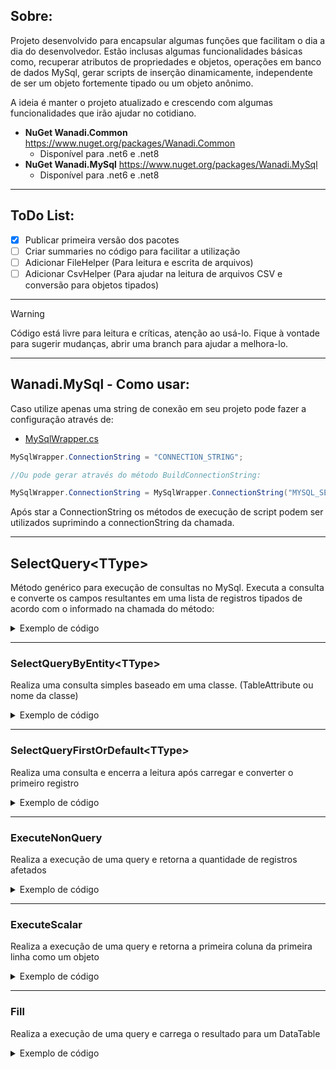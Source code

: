 ## Sobre:  

Projeto desenvolvido para encapsular algumas funções que facilitam o dia a dia do desenvolvedor. Estão inclusas algumas funcionalidades básicas como, recuperar atributos de propriedades e objetos, operações em banco de dados MySql, gerar scripts de inserção dinamicamente, independente de ser um objeto fortemente tipado ou um objeto anônimo. 

A ideia é manter o projeto atualizado e crescendo com algumas funcionalidades que irão ajudar no cotidiano.

* **NuGet Wanadi.Common** https://www.nuget.org/packages/Wanadi.Common
    - Disponível para .net6 e .net8
* **NuGet Wanadi.MySql** https://www.nuget.org/packages/Wanadi.MySql
    - Disponível para .net6 e .net8

--------------------------------------------------------------------------------------------------  
## ToDo List:
- [x] Publicar primeira versão dos pacotes
- [ ] Criar summaries no código para facilitar a utilização
- [ ] Adicionar FileHelper (Para leitura e escrita de arquivos)
- [ ] Adicionar CsvHelper (Para ajudar na leitura de arquivos CSV e conversão para objetos tipados)

--------------------------------------------------------------------------------------------------  
> [!WARNING]
> Código está livre para leitura e críticas, atenção ao usá-lo. Fique à vontade para sugerir mudanças, abrir uma branch para ajudar a melhora-lo.

--------------------------------------------------------------------------------------------------  
## Wanadi.MySql - Como usar:

Caso utilize apenas uma string de conexão em seu projeto pode fazer a configuração através de:

* [MySqlWrapper.cs](./Wanadi.MySql/Wrappers/MySqlWrapper.cs)

```csharp
MySqlWrapper.ConnectionString = "CONNECTION_STRING";

//Ou pode gerar através do método BuildConnectionString:

MySqlWrapper.ConnectionString = MySqlWrapper.ConnectionString("MYSQL_SERVER", "DATABASE_NAME", "USER", "PASSWORD");
```

Após star a ConnectionString os métodos de execução de script podem ser utilizados suprimindo a connectionString da chamada.

--------------------------------------------------------------------------------------------------  

## SelectQuery\<TType\>
Método genérico para execução de consultas no MySql. Executa a consulta e converte os campos resultantes em uma lista de registros tipados de acordo com o informado na chamada do método:

<details>
<summary>Exemplo de código</summary>
  
```csharp
var sourceList = MySqlWrapper.SelectQuery<MyClass>("CONNECTION_STRING", "SELECT * FROM myTable");

//Execução informando suprimindo connectionString:
MySqlWrapper.ConnectionString = "CONNECTION_STRING";
var sourceList = MySqlWrapper.SelectQuery<MyClass>("SELECT * FROM myTable");

//Variação assíncrona:
var sourceList = await MySqlWrapper.SelectQueryAsync<MyClass>("CONNECTION_STRING", "SELECT * FROM myTable");

///Suprimindo connectionString
var sourceList = await MySqlWrapper.SelectQueryAsync<MyClass>("SELECT * FROM myTable");
```

</details>

--------------------------------------------------------------------------------------------------  

### SelectQueryByEntity\<TType\>
Realiza uma consulta simples baseado em uma classe. (TableAttribute ou nome da classe)

<details>
<summary>Exemplo de código</summary>
  
```csharp

namespace YourNameSpace;

[Table("myTable")]
public class MyClass
{
  ....
}

//Para recuperar 1.000 registros da tabela "myTable" convertendo o resultado em um objeto do tipo MyClass.
//Caso a classe possua o TableAttribute: será utilizado o valor que foi definido - No caso "myTable"
//Caso a classe não possua o TableAttribute: será utilizado o valor "MyClass"
//Parâmetro limit é opcional, informando -1 irá trazer todos os registros da tabela
var sourceList = MySqlWrapper.SelectQueryByEntity<MyClass>("CONNECTION_STRING", 1000);

///Suprimindo connectionString
var sourceList = MySqlWrapper.SelectQueryByEntity<MyClass>(1000);

//Variação assíncrona:
var sourceList = await MySqlWrapper.SelectQueryByEntityAsync<MyClass>("CONNECTION_STRING", 1000);
var sourceList = await MySqlWrapper.SelectQueryByEntityAsync<MyClass>(1000);
```
</details>

--------------------------------------------------------------------------------------------------  

### SelectQueryFirstOrDefault\<TType\>
Realiza uma consulta e encerra a leitura após carregar e converter o primeiro registro

<details>
<summary>Exemplo de código</summary>
  
```csharp

namespace YourNameSpace;

[Table("myTable")]
public class MyClass
{
    [Column("name")]
    public string Name { get; set; }

    [Column("active")]
    public bool Active { get; set; }    
}

var sourceList = MySqlWrapper.SelectQueryFirstOrDefault<MyClass>("CONNECTION_STRING", "SELECT * FROM myTable WHERE name LIKE '%renato%' AND active = 1;");

///Suprimindo connectionString
var sourceList = MySqlWrapper.SelectQueryFirstOrDefault<MyClass>("SELECT * FROM myTable WHERE name LIKE '%renato%' AND active = 1;");

//Variação assíncrona:
var sourceList = await MySqlWrapper.SelectQueryFirstOrDefaultAsync<MyClass>("CONNECTION_STRING", "SELECT * FROM myTable WHERE name LIKE '%renato%' AND active = 1;");
var sourceList = await MySqlWrapper.SelectQueryFirstOrDefaultAsync<MyClass>("SELECT * FROM myTable WHERE name LIKE '%renato%' AND active = 1;");
```

</details>

--------------------------------------------------------------------------------------------------  

### ExecuteNonQuery
Realiza a execução de uma query e retorna a quantidade de registros afetados

<details>
<summary>Exemplo de código</summary>

```csharp

var rowsAffected = MySqlWrapper.ExecuteNonQuery("CONNECTION_STRING", "UPDATE myTable SET active = 0 WHERE name LIKE '%renato%' AND active = 1;");

///Suprimindo connectionString
var rowsAffected = MySqlWrapper.ExecuteNonQuery("UPDATE myTable SET active = 0 WHERE name LIKE '%renato%' AND active = 1;");

//Variação assíncrona:
var rowsAffected = await MySqlWrapper.ExecuteNonQueryAsync("CONNECTION_STRING", "UPDATE myTable SET active = 0 WHERE name LIKE '%renato%' AND active = 1;");
var rowsAffected = await MySqlWrapper.ExecuteNonQueryAsync("UPDATE myTable SET active = 0 WHERE name LIKE '%renato%' AND active = 1;");
```

</details>

--------------------------------------------------------------------------------------------------  

### ExecuteScalar
Realiza a execução de uma query e retorna a primeira coluna da primeira linha como um objeto

<details>
<summary>Exemplo de código</summary>

```csharp
//Exemplo que insere um registro e retorna o id do registro inserido
var id = MySqlWrapper.ExecuteScalar("CONNECTION_STRING", "INSERT INTO myTable (`name`, `active`) VALUES ('RENATO', 1); SELECT LAST_INSERT_ID();");

///Suprimindo connectionString
var id = MySqlWrapper.ExecuteScalar("INSERT INTO myTable (`name`, `active`) VALUES ('RENATO', 1); SELECT LAST_INSERT_ID();");

//Variação assíncrona:
var id = await MySqlWrapper.ExecuteScalarAsync("CONNECTION_STRING", "INSERT INTO myTable (`name`, `active`) VALUES ('RENATO', 1); SELECT LAST_INSERT_ID();");
var id = await MySqlWrapper.ExecuteScalarAsync("INSERT INTO myTable (`name`, `active`) VALUES ('RENATO', 1); SELECT LAST_INSERT_ID();");
```

</details>

--------------------------------------------------------------------------------------------------  

### Fill
Realiza a execução de uma query e carrega o resultado para um DataTable

<details>
<summary>Exemplo de código</summary>

```csharp
var dataTable = MySqlWrapper.Fill("CONNECTION_STRING", "SELECT * FROM myTable AS A INNER JOIN secondTable AS B ON A.secondTableId = B.Id;");

///Suprimindo connectionString
var dataTable = MySqlWrapper.Fill("SELECT * FROM myTable AS A INNER JOIN secondTable AS B ON A.secondTableId = B.Id;");

//Variação assíncrona:
var dataTable = await MySqlWrapper.FillAsync("CONNECTION_STRING", "SELECT * FROM myTable AS A INNER JOIN secondTable AS B ON A.secondTableId = B.Id;");
var dataTable = await MySqlWrapper.FillAsync("SELECT * FROM myTable AS A INNER JOIN secondTable AS B ON A.secondTableId = B.Id;");
```

</details>
